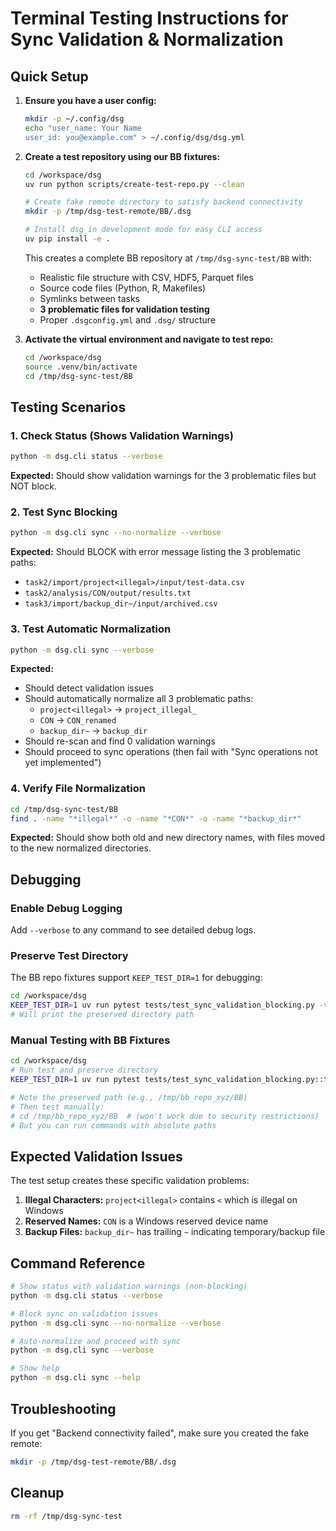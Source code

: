 # Terminal Testing Instructions for Sync Validation & Normalization

## Quick Setup

1. **Ensure you have a user config:**
   ```bash
   mkdir -p ~/.config/dsg
   echo "user_name: Your Name
   user_id: you@example.com" > ~/.config/dsg/dsg.yml
   ```

2. **Create a test repository using our BB fixtures:**
   ```bash
   cd /workspace/dsg
   uv run python scripts/create-test-repo.py --clean
   
   # Create fake remote directory to satisfy backend connectivity
   mkdir -p /tmp/dsg-test-remote/BB/.dsg
   
   # Install dsg in development mode for easy CLI access
   uv pip install -e .
   ```
   
   This creates a complete BB repository at `/tmp/dsg-sync-test/BB` with:
   - Realistic file structure with CSV, HDF5, Parquet files
   - Source code files (Python, R, Makefiles) 
   - Symlinks between tasks
   - **3 problematic files for validation testing**
   - Proper `.dsgconfig.yml` and `.dsg/` structure

3. **Activate the virtual environment and navigate to test repo:**
   ```bash
   cd /workspace/dsg
   source .venv/bin/activate
   cd /tmp/dsg-sync-test/BB
   ```

## Testing Scenarios

### 1. Check Status (Shows Validation Warnings)
```bash
python -m dsg.cli status --verbose
```
**Expected:** Should show validation warnings for the 3 problematic files but NOT block.

### 2. Test Sync Blocking
```bash
python -m dsg.cli sync --no-normalize --verbose
```
**Expected:** Should BLOCK with error message listing the 3 problematic paths:
- `task2/import/project<illegal>/input/test-data.csv`
- `task2/analysis/CON/output/results.txt`  
- `task3/import/backup_dir~/input/archived.csv`

### 3. Test Automatic Normalization
```bash
python -m dsg.cli sync --verbose
```
**Expected:** 
- Should detect validation issues
- Should automatically normalize all 3 problematic paths:
  - `project<illegal>` → `project_illegal_`
  - `CON` → `CON_renamed`
  - `backup_dir~` → `backup_dir`
- Should re-scan and find 0 validation warnings
- Should proceed to sync operations (then fail with "Sync operations not yet implemented")

### 4. Verify File Normalization
```bash
cd /tmp/dsg-sync-test/BB
find . -name "*illegal*" -o -name "*CON*" -o -name "*backup_dir*"
```
**Expected:** Should show both old and new directory names, with files moved to the new normalized directories.

## Debugging

### Enable Debug Logging
Add `--verbose` to any command to see detailed debug logs.

### Preserve Test Directory
The BB repo fixtures support `KEEP_TEST_DIR=1` for debugging:
```bash
cd /workspace/dsg
KEEP_TEST_DIR=1 uv run pytest tests/test_sync_validation_blocking.py -v -s
# Will print the preserved directory path
```

### Manual Testing with BB Fixtures
```bash
cd /workspace/dsg
# Run test and preserve directory
KEEP_TEST_DIR=1 uv run pytest tests/test_sync_validation_blocking.py::test_sync_proceeds_with_normalize_option -v -s

# Note the preserved path (e.g., /tmp/bb_repo_xyz/BB)
# Then test manually:
# cd /tmp/bb_repo_xyz/BB  # (won't work due to security restrictions)
# But you can run commands with absolute paths
```

## Expected Validation Issues

The test setup creates these specific validation problems:

1. **Illegal Characters:** `project<illegal>` contains `<` which is illegal on Windows
2. **Reserved Names:** `CON` is a Windows reserved device name
3. **Backup Files:** `backup_dir~` has trailing `~` indicating temporary/backup file

## Command Reference

```bash
# Show status with validation warnings (non-blocking)
python -m dsg.cli status --verbose

# Block sync on validation issues  
python -m dsg.cli sync --no-normalize --verbose

# Auto-normalize and proceed with sync
python -m dsg.cli sync --verbose

# Show help
python -m dsg.cli sync --help
```

## Troubleshooting

If you get "Backend connectivity failed", make sure you created the fake remote:
```bash
mkdir -p /tmp/dsg-test-remote/BB/.dsg
```

## Cleanup
```bash
rm -rf /tmp/dsg-sync-test
```
